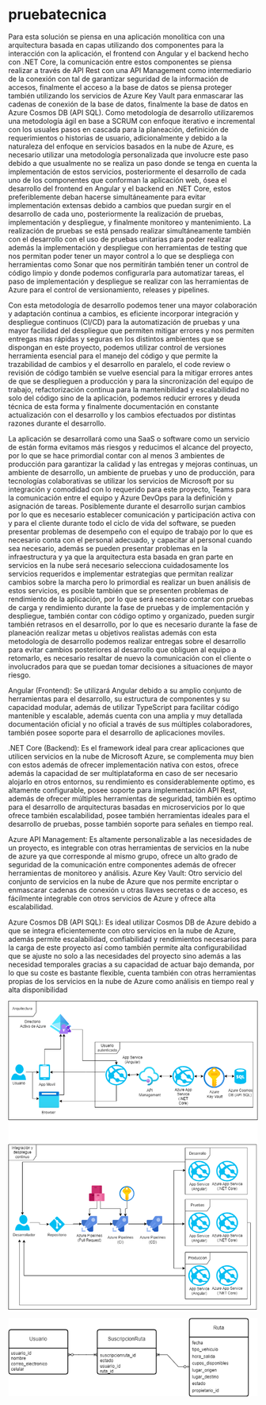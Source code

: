 # pruebatecnica

Para esta solución se piensa en una aplicación monolítica con una arquitectura basada en capas utilizando dos componentes para la interacción con la aplicación, el frontend con Angular y el backend hecho con .NET Core, la comunicación entre estos componentes se piensa realizar a través de API Rest con una API Management como intermediario de la conexión con tal de garantizar seguridad de la información de accesos, finalmente el acceso a la base de datos se piensa proteger también utilizando los servicios de Azure Key Vault para enmascarar las cadenas de conexión de la base de datos, finalmente la base de datos en Azure Cosmos DB (API SQL).
Como metodología de desarrollo utilizaremos una metodología ágil en base a SCRUM con enfoque iterativo e incremental con los usuales pasos en cascada para la planeación, definición de requerimientos o historias de usuario, adicionalmente y debido a la naturaleza del enfoque en servicios basados en la nube de Azure, es necesario utilizar una metodología personalizada que involucre este paso debido a que usualmente no se realiza un paso donde se tenga en cuenta la implementación de estos servicios, posteriormente el desarrollo de cada uno de los componentes que conforman la aplicación web, ósea el desarrollo del frontend en Angular y el backend en .NET Core, estos preferiblemente deban hacerse simultáneamente para evitar implementación extensas debido a cambios que puedan surgir en el desarrollo de cada uno, posteriormente la realización de pruebas, implementación y despliegue, y finalmente monitoreo y mantenimiento. La realización de pruebas se está pensado realizar simultáneamente también con el desarrollo con el uso de pruebas unitarias para poder realizar además la implementación y despliegue con herramientas de testing que nos permitan poder tener un mayor control a lo que se despliega con herramientas como Sonar que nos permitirán también tener un control de código limpio y donde podemos configurarla para automatizar tareas, el paso de implementación y despliegue se realizar con las herramientas de Azure para el control de versionamiento, releases y pipelines.

Con esta metodología de desarrollo podemos tener una mayor colaboración y adaptación continua a cambios, es eficiente incorporar integración y despliegue continuos (CI/CD) para la automatización de pruebas y una mayor facilidad del despliegue que permiten mitigar errores y nos permiten entregas mas rápidas y seguras en los distintos ambientes que se dispongan en este proyecto, podemos utilizar control de versiones herramienta esencial para el manejo del código y que permite la trazabilidad de cambios y el desarrollo en paralelo, el code review o revisión de código también se vuelve esencial para la mitigar errores antes de que se desplieguen a producción y para la sincronización del equipo de trabajo, refactorización continua para la mantenibilidad y escalabilidad no solo del código sino de la aplicación, podemos reducir errores y deuda técnica de esta forma y finalmente documentación en constante actualización con el desarrollo y los cambios efectuados por distintas razones durante el desarrollo.

La aplicación se desarrollará como una SaaS o software como un servicio de están forma evitamos más riesgos y reducimos el alcance del proyecto, por lo que se hace primordial contar con al menos 3 ambientes de producción para garantizar la calidad y las entregas y mejoras continuas, un ambiente de desarrollo, un ambiente de pruebas y uno de producción, para tecnologías colaborativas se utilizar los servicios de Microsoft por su integración y comodidad con lo requerido para este proyecto, Teams para la comunicación entre el equipo y Azure DevOps para la definición y asignación de tareas.
Posiblemente durante el desarrollo surjan cambios por lo que es necesario establecer comunicación y participación activa con y para el cliente durante todo el ciclo de vida del software, se pueden presentar problemas de desempeño con el equipo de trabajo por lo que es necesario conta con el personal adecuado, y capacitar al personal cuando sea necesario, además se pueden presentar problemas en la infraestructura y ya que la arquitectura esta basada en gran parte en servicios en la nube será necesario selecciona cuidadosamente los servicios requeridos e implementar estrategias que permitan realizar cambios sobre la marcha pero lo primordial es realizar un buen análisis de estos servicios, es posible también que se presenten problemas de rendimiento de la aplicación, por lo que será necesario contar con pruebas de carga y rendimiento durante la fase de pruebas y de implementación  y despliegue, también contar con código optimo y organizado, pueden surgir también retrasos en el desarrollo, por lo que es necesario durante la fase de planeación realizar metas u objetivos realistas además con esta metodología de desarrollo podemos realizar entregas sobre el desarrollo para evitar cambios posteriores al desarrollo que obliguen al equipo a retomarlo, es necesario resaltar de nuevo la comunicación con el cliente o involucrados para que se puedan tomar decisiones a situaciones de mayor riesgo.

Angular (Frontend): Se utilizará Angular debido a su amplio conjunto de herramientas para el desarrollo, su estructura de componentes y su capacidad modular, además de utilizar TypeScript para facilitar código mantenible y escalable, además cuenta con una amplia y muy detallada documentación oficial y no oficial a través de sus múltiples colaboradores, también posee soporte para el desarrollo de aplicaciones moviles.

.NET Core (Backend): Es el framework ideal para crear aplicaciones que utilicen servicios en la nube de Microsoft Azure, se complementa muy bien con estos además de ofrecer implementación nativa con estos,  ofrece además la capacidad de ser multiplataforma en caso de ser necesario alojarlo en otros entornos, su rendimiento es considerablemente optimo, es altamente configurable, posee soporte para implementación API Rest, además de ofrecer múltiples herramientas de seguridad, también es optimo para el desarrollo de arquitecturas basadas en microservicios por lo que ofrece también escalabilidad, posee también herramientas ideales para el desarrollo de pruebas, posse también soporte para señales en tiempo real.

Azure API Management: Es altamente personalizable a las necesidades de un proyecto, es integrable con otras herramientas de servicios en la nube de azure ya que corresponde al mismo grupo, ofrece un alto grado de seguridad de la comunicación entre componentes además de ofrecer herramientas de monitoreo y análisis.
Azure Key Vault: Otro servicio del conjunto de servicios en la nube de Azure que nos permite encriptar o enmascarar cadenas de conexión u otras llaves secretas o de acceso, es fácilmente integrable con otros servicios de Azure y ofrece alta escalabilidad.

Azure Cosmos DB (API SQL): Es ideal utilizar Cosmos DB de Azure debido a que se integra eficientemente con otro servicios en la nube de Azure, además permite escalabilidad, confiabilidad y rendimientos necesarios para la carga de este proyecto así como también permite alta configurabilidad que se ajuste no solo a las necesidades del proyecto sino además a las necesidad temporales gracias a su capacidad de actuar bajo demanda, por lo que su coste es bastante flexible, cuenta también con otras herramientas propias de los servicios en la nube de Azure como análisis en tiempo real y alta disponibilidad 

![alt text](https://github.com/kevinp02/prueba-tecnica-argos/blob/main/arquitectura.drawio.png)

![alt text](https://github.com/kevinp02/prueba-tecnica-argos/blob/main/er.drawio.png)